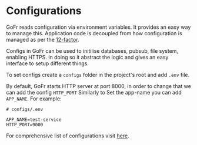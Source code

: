 # Configurations

GoFr reads configuration via environment variables. It provides an easy way to manage this. Application code is decoupled from how configuration is managed as per the [12-factor](https://12factor.net/config).

Configs in GoFr can be used to initilise databases, pubsub, file system, enabling HTTPS. In doing so it abstract the logic and gives an easy interface to setup different things.

To set configs create a `configs` folder in the project's root and add `.env` file.

By default, GoFr starts HTTP server at port 8000, in order to change that we can add the config `HTTP_PORT`
Similarly to Set the app-name you can add `APP_NAME`. For example:

```dotenv
# configs/.env

APP_NAME=test-service
HTTP_PORT=9000
```

For comprehensive list of configurations visit [here](/docs/v1/references/configs).
